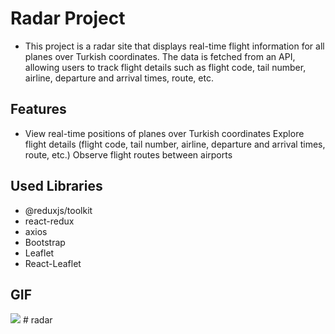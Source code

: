 # Radar Project

- This project is a radar site that displays real-time flight information for all planes over Turkish coordinates. The data is fetched from an API, allowing users to track flight details such as flight code, tail number, airline, departure and arrival times, route, etc.

## Features

- View real-time positions of planes over Turkish coordinates
  Explore flight details (flight code, tail number, airline, departure and arrival times, route, etc.)
  Observe flight routes between airports

## Used Libraries

- @reduxjs/toolkit
- react-redux
- axios
- Bootstrap
- Leaflet
- React-Leaflet

## GIF

<img src="/screen.gif" />
#   r a d a r  
 